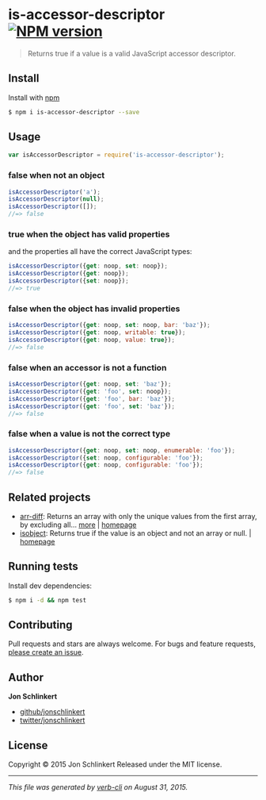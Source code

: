 # is-accessor-descriptor [![NPM version](https://badge.fury.io/js/is-accessor-descriptor.svg)](http://badge.fury.io/js/is-accessor-descriptor)

> Returns true if a value is a valid JavaScript accessor descriptor.

## Install

Install with [npm](https://www.npmjs.com/)

```sh
$ npm i is-accessor-descriptor --save
```

## Usage

```js
var isAccessorDescriptor = require('is-accessor-descriptor');
```

### false when not an object

```js
isAccessorDescriptor('a');
isAccessorDescriptor(null);
isAccessorDescriptor([]);
//=> false
```

### true when the object has valid properties

and the properties all have the correct JavaScript types:

```js
isAccessorDescriptor({get: noop, set: noop});
isAccessorDescriptor({get: noop});
isAccessorDescriptor({set: noop});
//=> true
```

### false when the object has invalid properties

```js
isAccessorDescriptor({get: noop, set: noop, bar: 'baz'});
isAccessorDescriptor({get: noop, writable: true});
isAccessorDescriptor({get: noop, value: true});
//=> false
```

### false when an accessor is not a function

```js
isAccessorDescriptor({get: noop, set: 'baz'});
isAccessorDescriptor({get: 'foo', set: noop});
isAccessorDescriptor({get: 'foo', bar: 'baz'});
isAccessorDescriptor({get: 'foo', set: 'baz'});
//=> false
```

### false when a value is not the correct type

```js
isAccessorDescriptor({get: noop, set: noop, enumerable: 'foo'});
isAccessorDescriptor({set: noop, configurable: 'foo'});
isAccessorDescriptor({get: noop, configurable: 'foo'});
//=> false
```

## Related projects

* [arr-diff](https://www.npmjs.com/package/arr-diff): Returns an array with only the unique values from the first array, by excluding all… [more](https://www.npmjs.com/package/arr-diff) | [homepage](https://github.com/jonschlinkert/arr-diff)
* [isobject](https://www.npmjs.com/package/isobject): Returns true if the value is an object and not an array or null. | [homepage](https://github.com/jonschlinkert/isobject)

## Running tests

Install dev dependencies:

```sh
$ npm i -d && npm test
```

## Contributing

Pull requests and stars are always welcome. For bugs and feature requests, [please create an issue](https://github.com/jonschlinkert/is-accessor-descriptor/issues/new).

## Author

**Jon Schlinkert**

+ [github/jonschlinkert](https://github.com/jonschlinkert)
+ [twitter/jonschlinkert](http://twitter.com/jonschlinkert)

## License

Copyright © 2015 Jon Schlinkert
Released under the MIT license.

***

_This file was generated by [verb-cli](https://github.com/assemble/verb-cli) on August 31, 2015._
